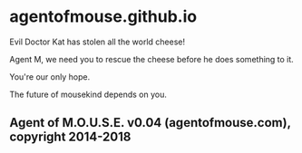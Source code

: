 # agentofmouse.github.io

Evil Doctor Kat has stolen all the world cheese!

Agent M, we need you to rescue the cheese before he does something to it.

You're our only hope.

The future of mousekind depends on you.

## Agent of M.O.U.S.E. v0.04 (agentofmouse.com), copyright 2014-2018
